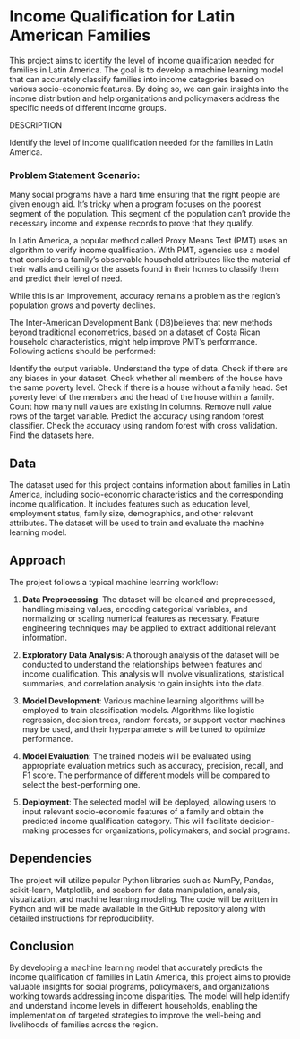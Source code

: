# Income Qualification for Latin American Families

This project aims to identify the level of income qualification needed for families in Latin America. The goal is to develop a machine learning model that can accurately classify families into income categories based on various socio-economic features. By doing so, we can gain insights into the income distribution and help organizations and policymakers address the specific needs of different income groups.

DESCRIPTION

Identify the level of income qualification needed for the families in Latin America.

### Problem Statement Scenario:
Many social programs have a hard time ensuring that the right people are given enough aid. It’s tricky when a program focuses on the poorest segment of the population. This segment of the population can’t provide the necessary income and expense records to prove that they qualify.

In Latin America, a popular method called Proxy Means Test (PMT) uses an algorithm to verify income qualification. With PMT, agencies use a model that considers a family’s observable household attributes like the material of their walls and ceiling or the assets found in their homes to
classify them and predict their level of need.

While this is an improvement, accuracy remains a problem as the region’s population grows and poverty declines.

The Inter-American Development Bank (IDB)believes that new methods beyond traditional econometrics, based on a dataset of Costa Rican household characteristics, might help improve PMT’s performance.
Following actions should be performed:

Identify the output variable.
Understand the type of data.
Check if there are any biases in your dataset.
Check whether all members of the house have the same poverty level.
Check if there is a house without a family head.
Set poverty level of the members and the head of the house within a family.
Count how many null values are existing in columns.
Remove null value rows of the target variable.
Predict the accuracy using random forest classifier.
Check the accuracy using random forest with cross validation.
Find the datasets here.

## Data

The dataset used for this project contains information about families in Latin America, including socio-economic characteristics and the corresponding income qualification. It includes features such as education level, employment status, family size, demographics, and other relevant attributes. The dataset will be used to train and evaluate the machine learning model.

## Approach

The project follows a typical machine learning workflow:

1. **Data Preprocessing**: The dataset will be cleaned and preprocessed, handling missing values, encoding categorical variables, and normalizing or scaling numerical features as necessary. Feature engineering techniques may be applied to extract additional relevant information.

2. **Exploratory Data Analysis**: A thorough analysis of the dataset will be conducted to understand the relationships between features and income qualification. This analysis will involve visualizations, statistical summaries, and correlation analysis to gain insights into the data.

3. **Model Development**: Various machine learning algorithms will be employed to train classification models. Algorithms like logistic regression, decision trees, random forests, or support vector machines may be used, and their hyperparameters will be tuned to optimize performance.

4. **Model Evaluation**: The trained models will be evaluated using appropriate evaluation metrics such as accuracy, precision, recall, and F1 score. The performance of different models will be compared to select the best-performing one.

5. **Deployment**: The selected model will be deployed, allowing users to input relevant socio-economic features of a family and obtain the predicted income qualification category. This will facilitate decision-making processes for organizations, policymakers, and social programs.

## Dependencies

The project will utilize popular Python libraries such as NumPy, Pandas, scikit-learn, Matplotlib, and seaborn for data manipulation, analysis, visualization, and machine learning modeling. The code will be written in Python and will be made available in the GitHub repository along with detailed instructions for reproducibility.

## Conclusion

By developing a machine learning model that accurately predicts the income qualification of families in Latin America, this project aims to provide valuable insights for social programs, policymakers, and organizations working towards addressing income disparities. The model will help identify and understand income levels in different households, enabling the implementation of targeted strategies to improve the well-being and livelihoods of families across the region.
